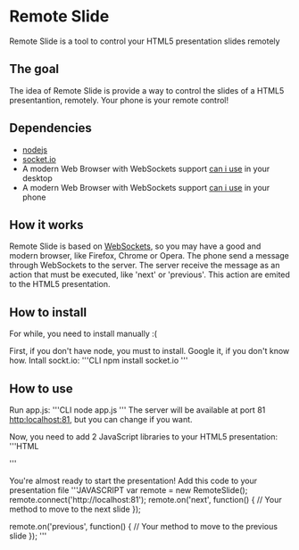 # Remote Slide
Remote Slide is a tool to control your HTML5 presentation slides remotely

## The goal
The idea of Remote Slide is provide a way to control the slides of a HTML5 presentantion, remotely.
Your phone is your remote control!

## Dependencies
* [nodejs](http://nodejs.org)
* [socket.io](http://socket.io)
* A modern Web Browser with WebSockets support [can i use](http://caniuse.com/#search=websockets) in your desktop
* A modern Web Browser with WebSockets support [can i use](http://caniuse.com/#search=websockets) in your phone

## How it works
Remote Slide is based on [WebSockets](https://developer.mozilla.org/en-US/docs/WebSockets), so you may have a good and modern browser, like Firefox, Chrome or Opera.
The phone send a message through WebSockets to the server.
The server receive the message as an action that must be executed, like 'next' or 'previous'.
This action are emited to the HTML5 presentation.

## How to install
For while, you need to install manually :(

First, if you don't have node, you must to install. Google it, if you don't know how.
Intall sockt.io:
'''CLI
npm install socket.io
'''

## How to use
Run app.js:
'''CLI
node app.js
'''
The server will be available at port 81 [http:localhost:81](http:localhost:81), but you can change if you want.

Now, you need to add 2 JavaScript libraries to your HTML5 presentation:
'''HTML
<script src="http://localhost:81/socket.io/socket.io.js"></script>
<script src="path/to/remote-slide.js"></script>
'''

You're almost ready to start the presentation!
Add this code to your presentation file
'''JAVASCRIPT
var remote = new RemoteSlide();
remote.connect('http://localhost:81');
remote.on('next', function() {
	// Your method to move to the next slide
});

remote.on('previous', function() {
	// Your method to move to the previous slide
});
'''

